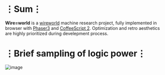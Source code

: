 # ⋮Sum⋮
__Wire=world__ is a [wireworld](https://en.wikipedia.org/wiki/Wireworld) machine research project, fully implemented in browser with [Phaser3](https://phaser.io/phaser3) and [CoffeeScript 2](https://coffeescript.org/v2/).
Optimization and retro aesthetics are highly prioritized during develepment process.

# ⋮Brief sampling of logic power⋮
![image](https://user-images.githubusercontent.com/8768470/41505391-3504b3e6-7211-11e8-9c86-e5fb837a146a.png)
